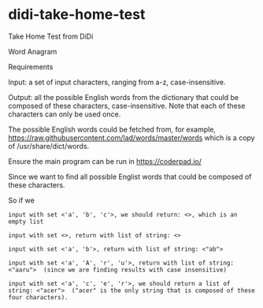 # didi-take-home-test

Take Home Test from DiDi

Word Anagram

Requirements

Input: a set of input characters, ranging from a-z, case-insensitive.

Output: all the possible English words from the dictionary that could be composed of these characters, case-insensitive. Note that each of these characters can only be used once. 

The possible English words could be fetched from, for example,  https://raw.githubusercontent.com/lad/words/master/words which is a copy of /usr/share/dict/words.

Ensure the main program can be run in https://coderpad.io/




Since we want to find all possible Englist words that could be composed of these characters. 

So if we 
	
	input with set <'a', 'b', 'c'>, we should return: <>, which is an empty list
	
	input with set <>, return with list of string: <>

	input with set <'a', 'b'>, return with list of string: <"ab">

	input with set <'a', 'A', 'r', 'u'>, return with list of string: <"aaru">  (since we are finding results with case insensitive)

	input with set <'a', 'c', 'e', 'r'>, we should return a list of string: <"acer">  ("acer" is the only string that is composed of these four characters).